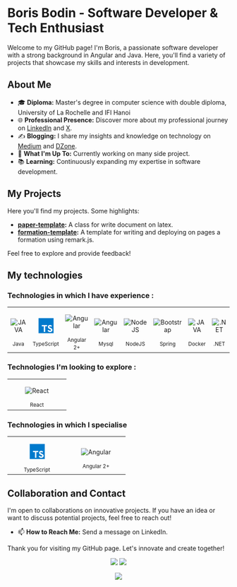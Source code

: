 # Boris Bodin - Software Developer & Tech Enthusiast

Welcome to my GitHub page! I'm Boris, a passionate software developer with a strong background in Angular and Java. Here, you'll find a variety of projects that showcase my skills and interests in development.

## About Me

- 🎓 **Diploma:** Master's degree in computer science with double diploma, University of La Rochelle and IFI Hanoi
- 🌐 **Professional Presence:** Discover more about my professional journey on [LinkedIn](https://www.linkedin.com/in/boris-bodin-216ba540/) and [X](https://twitter.com/BorisBodin).
- ✍️ **Blogging:** I share my insights and knowledge on technology on [Medium](https://medium.aegis-techno.fr/) and [DZone](https://dzone.com/users/5012530/borisbodin.html).
- 🚀 **What I'm Up To:** Currently working on many side project.
- 📚 **Learning:** Continuously expanding my expertise in software development.

## My Projects

Here you'll find my projects. Some highlights:

- **[paper-template](https://github.com/Boris-Bodin/paper-template):** A class for write document on latex.
- **[formation-template](https://github.com/Boris-Bodin/formation-template):** A template for writing and deploying on pages a formation using remark.js.

Feel free to explore and provide feedback!

## My technologies

### Technologies in which I have experience :

<table>
<tr style="width=100%">
  <td align="center" width="120px">
    <p>
      <img align="center" alt="JAVA" height="50" width="auto" src="https://cdn.jsdelivr.net/gh/devicons/devicon/icons/java/java-original.svg">
    </p>
    <small>Java</small>
  </td>
  
  <td align="center" width="120px">
    <p>
      <img align="center" alt="TS" height="35" width="auto" src="https://raw.githubusercontent.com/devicons/devicon/master/icons/typescript/typescript-plain.svg">
    </p>
    <small>TypeScript</small>
  </td>
  
  <td align="center" width="120px">
    <p>
      <img align="center" alt="Angular" height="35" width="auto" src="https://cdn.jsdelivr.net/gh/devicons/devicon/icons/angularjs/angularjs-original.svg">
    </p>
    <small>Angular 2+</small>
  </td>
  
  <td align="center" width="120px">
    <p>
      <img align="center" alt="Angular" height="35" width="auto" src="https://cdn.jsdelivr.net/gh/devicons/devicon/icons/mysql/mysql-original-wordmark.svg">
    </p>
    <small>Mysql</small>
  </td>
  
  <td align="center" width="120px">
    <p>
      <img align="center" alt="NodeJS" height="35" width="auto" src="https://cdn.jsdelivr.net/gh/devicons/devicon/icons/nodejs/nodejs-original.svg">
    </p>
    <small>NodeJS</small>
  </td>
  
  <td align="center" width="120px">
    <p>
      <img align="center" alt="Bootstrap" height="35" width="auto" src="https://cdn.jsdelivr.net/gh/devicons/devicon/icons/spring/spring-original.svg">
    </p>
    <small>Spring</small>
  </td>

  <td align="center" width="120px">
    <p>
      <img align="center" alt="JAVA" height="50" width="auto" src="https://cdn.jsdelivr.net/gh/devicons/devicon/icons/docker/docker-original.svg">
    </p>
    <small>Docker</small>
  </td>
  
  <td align="center" width="120px">
    <p>
      <img align="center" alt=".NET" height="50" width="auto" src="https://cdn.jsdelivr.net/gh/devicons/devicon/icons/dotnetcore/dotnetcore-original.svg">
    </p>
    <small>.NET</small>
  </td>
</tr>
</table>   

### Technologies I'm looking to explore :

<table>
<tr style="width=100%">
  <td align="center" width="120px">
    <p>
      <img align="center" alt="React" height="50" width="auto" src="https://cdn.jsdelivr.net/gh/devicons/devicon/icons/react/react-original.svg" />
    </p>
    <small>React</small>
  </td>
</tr>
</table>

### Technologies in which I specialise

<table>
<tr style="width=100%">
  <td align="center" width="120px">
    <p>
      <img align="center" alt="TS" height="35" width="auto" src="https://raw.githubusercontent.com/devicons/devicon/master/icons/typescript/typescript-plain.svg">
    </p>
    <small>TypeScript</small>
  </td>
  
  <td align="center" width="120px">
    <p>
      <img align="center" alt="Angular" height="35" width="auto" src="https://cdn.jsdelivr.net/gh/devicons/devicon/icons/angularjs/angularjs-original.svg">
    </p>
    <small>Angular 2+</small>
  </td>
</tr>
</table>

## Collaboration and Contact

I'm open to collaborations on innovative projects. If you have an idea or want to discuss potential projects, feel free to reach out!

- 📫 **How to Reach Me:** Send a message on LinkedIn.

Thank you for visiting my GitHub page. Let's innovate and create together!

<div align="center">
  <p>
    <img height="180em" src="https://github-readme-stats.vercel.app/api?username=Boris-Bodin&show_icons=true&theme=white&include_all_commits=true&count_private=true"/>  
    <img height="180em" src="https://github-readme-stats.vercel.app/api/top-langs/?username=Boris-Bodin&layout=compact&langs_count=16&theme=white"/>
  </p>
  <p align="center">
    <img alingn="center" src="https://profile-counter.glitch.me/Boris-Bodin/count.svg" />
  </p>
</div>
